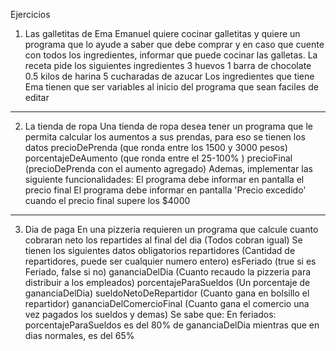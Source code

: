 
Ejercicios
1) Las galletitas de Ema
Emanuel quiere cocinar galletitas y quiere un programa que lo ayude a saber que debe
comprar y en caso que cuente con todos los ingredientes, informar que puede cocinar las
galletas. La receta pide los siguientes ingredientes
3 huevos
1 barra de chocolate
0.5 kilos de harina
5 cucharadas de azucar
Los ingredientes que tiene Ema tienen que ser variables al inicio del programa que sean
faciles de editar
-------------------------------------------------------------
2) La tienda de ropa
Una tienda de ropa desea tener un programa que le permita calcular los aumentos a sus
prendas, para eso se tienen los datos
precioDePrenda (que ronda entre los 1500 y 3000 pesos)
porcentajeDeAumento (que ronda entre el 25-100% )
precioFinal (precioDePrenda con el aumento agregado)
Ademas, implementar las siguiente funcionalidades:
El programa debe informar en pantalla el precio final
El programa debe informar en pantalla 'Precio excedido' cuando el precio final supere los
$4000
-------------------------------------------------------------
3) Dia de paga
En una pizzeria requieren un programa que calcule cuanto cobraran neto los repartides al
final del dia (Todos cobran igual)
Se tienen los siguientes datos obligatorios
repartidores (Cantidad de repartidores, puede ser cualquier numero entero)
esFeriado (true si es Feriado, false si no)
gananciaDelDia (Cuanto recaudo la pizzeria para distribuir a los empleados)
porcentajeParaSueldos (Un porcentaje de gananciaDelDia)
sueldoNetoDeRepartidor (Cuanto gana en bolsillo el repartidor)
gananciaDelComercioFinal (Cuanto gana el comercio una vez pagados los sueldos y
demas)
Se sabe que:
En feriados: porcentajeParaSueldos es del 80% de gananciaDelDia mientras que en
dias normales, es del 65%
